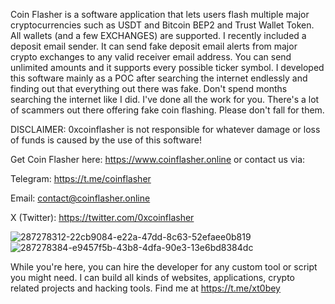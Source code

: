 Coin Flasher is a software application that lets users flash multiple major cryptocurrencies such as USDT and Bitcoin BEP2 and Trust Wallet Token. All wallets (and a few EXCHANGES) are supported. I recently included a deposit email sender. It can send fake deposit email alerts from major crypto exchanges to any valid receiver email address. You can send unlimited amounts and it supports every possible ticker symbol. I developed this software mainly as a POC after searching the internet endlessly and finding out that everything out there was fake. Don't spend months searching the internet like I did. I've done all the work for you. There's a lot of scammers out there offering fake coin flashing. Please don't fall for them.

DISCLAIMER: 0xcoinflasher is not responsible for whatever damage or loss of funds is caused by the use of this software!

Get Coin Flasher here: https://www.coinflasher.online or contact us via:

Telegram: https://t.me/coinflasher

Email: contact@coinflasher.online 

X (Twitter): https://twitter.com/0xcoinflasher

![287278312-22cb9084-e22a-47dd-8c63-52efaee0b819](https://github.com/0xcoinflasher/email-flasher/assets/151797585/0a2f24d6-f8cb-4d93-9731-ebf8d396dddf)  ![287278384-e9457f5b-43b8-4dfa-90e3-13e6bd8384dc](https://github.com/0xcoinflasher/email-flasher/assets/151797585/df1b2424-13f5-4276-8489-d19997ad4e49)

While you're here, you can hire the developer for any custom tool or script you might need. I can build all kinds of websites, applications, crypto related projects and hacking tools. Find me at https://t.me/xt0bey

